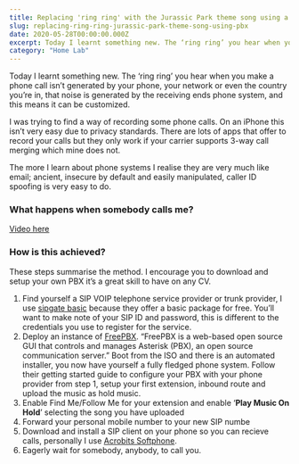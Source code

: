 ```yaml
---
title: Replacing 'ring ring' with the Jurassic Park theme song using a PBX
slug: replacing-ring-ring-jurassic-park-theme-song-using-pbx
date: 2020-05-28T00:00:00.000Z
excerpt: Today I learnt something new. The ‘ring ring’ you hear when you make a phone call isn’t generated by your phone, your network or even the country you’re in, that noise is generated by the receiving ends phone system, and this means it can be customized.
category: "Home Lab"
---
```


Today I learnt something new. The ‘ring ring’ you hear when you make a phone call isn’t generated by your phone, your network or even the country you’re in, that noise is generated by the receiving ends phone system, and this means it can be customized.

I was trying to find a way of recording some phone calls. On an iPhone this isn’t very easy due to privacy standards. There are lots of apps that offer to record your calls but they only work if your carrier supports 3-way call merging which mine does not.

The more I learn about phone systems I realise they are very much like email; ancient, insecure by default and easily manipulated, caller ID spoofing is very easy to do.

### What happens when somebody calls me?

[Video here](https://player.vimeo.com/video/426082291)

### How is this achieved?

These steps summarise the method. I encourage you to download and setup your own PBX it’s a great skill to have on any CV.

1. Find yourself a SIP VOIP telephone service provider or trunk provider, I use [sipgate basic](https://www.sipgatebasic.co.uk/) because they offer a basic package for free. You’ll want to make note of your SIP ID and password, this is different to the credentials you use to register for the service.
2. Deploy an instance of [FreePBX](https://www.freepbx.org/). “FreePBX is a web-based open source GUI that controls and manages Asterisk (PBX), an open source communication server.” Boot from the ISO and there is an automated installer, you now have yourself a fully fledged phone system. Follow their getting started guide to configure your PBX with your phone provider from step 1, setup your first extension, inbound route and upload the music as hold music.
3. Enable Find Me/Follow Me for your extension and enable ‘**Play Music On Hold**’ selecting the song you have uploaded
4. Forward your personal mobile number to your new SIP numbe
5. Download and install a SIP client on your phone so you can recieve calls, personally I use [Acrobits Softphone](https://itunes.apple.com/us/app/acrobits-softphone-sip-phone/id314192799?l=en&amp;mt=8).
6. Eagerly wait for somebody, anybody, to call you.
